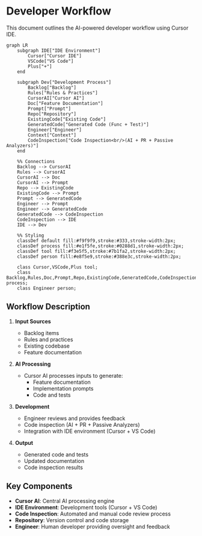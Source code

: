 # Developer Workflow

This document outlines the AI-powered developer workflow using Cursor IDE.

```mermaid
graph LR
    subgraph IDE["IDE Environment"]
        Cursor["Cursor IDE"]
        VSCode["VS Code"]
        Plus["+"]
    end

    subgraph Dev["Development Process"]
        Backlog["Backlog"]
        Rules["Rules & Practices"]
        CursorAI["Cursor AI"]
        Doc["Feature Documentation"]
        Prompt["Prompt"]
        Repo["Repository"]
        ExistingCode["Existing Code"]
        GeneratedCode["Generated Code (Func + Test)"]
        Engineer["Engineer"]
        Context["Context"]
        CodeInspection["Code Inspection<br/>(AI + PR + Passive Analyzers)"]
    end

    %% Connections
    Backlog --> CursorAI
    Rules --> CursorAI
    CursorAI --> Doc
    CursorAI --> Prompt
    Repo --> ExistingCode
    ExistingCode --> Prompt
    Prompt --> GeneratedCode
    Engineer --> Prompt
    Engineer --> GeneratedCode
    GeneratedCode --> CodeInspection
    CodeInspection --> IDE
    IDE --> Dev

    %% Styling
    classDef default fill:#f9f9f9,stroke:#333,stroke-width:2px;
    classDef process fill:#e1f5fe,stroke:#0288d1,stroke-width:2px;
    classDef tool fill:#f3e5f5,stroke:#7b1fa2,stroke-width:2px;
    classDef person fill:#e8f5e9,stroke:#388e3c,stroke-width:2px;
    
    class Cursor,VSCode,Plus tool;
    class Backlog,Rules,Doc,Prompt,Repo,ExistingCode,GeneratedCode,CodeInspection process;
    class Engineer person;
```

## Workflow Description

1. **Input Sources**
   - Backlog items
   - Rules and practices
   - Existing codebase
   - Feature documentation

2. **AI Processing**
   - Cursor AI processes inputs to generate:
     - Feature documentation
     - Implementation prompts
     - Code and tests

3. **Development**
   - Engineer reviews and provides feedback
   - Code inspection (AI + PR + Passive Analyzers)
   - Integration with IDE environment (Cursor + VS Code)

4. **Output**
   - Generated code and tests
   - Updated documentation
   - Code inspection results

## Key Components

- **Cursor AI**: Central AI processing engine
- **IDE Environment**: Development tools (Cursor + VS Code)
- **Code Inspection**: Automated and manual code review process
- **Repository**: Version control and code storage
- **Engineer**: Human developer providing oversight and feedback 